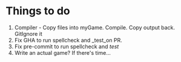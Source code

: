 # Things to do

1. Compiler - Copy files into myGame. Compile. Copy output back. GitIgnore it
1. Fix GHA to run spellcheck and _test_on PR.
1. Fix pre-commit to run spellcheck and _test_
1. Write an actual game? If there's time...
